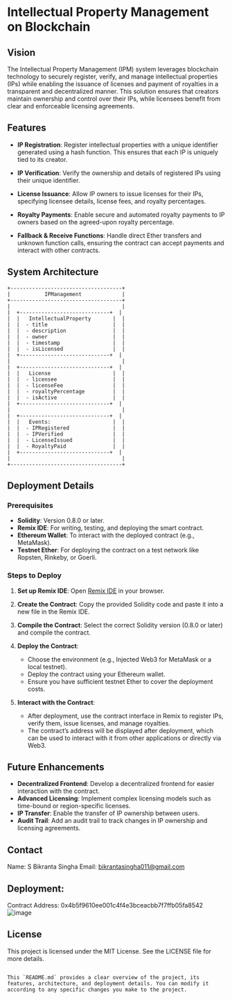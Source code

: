 # Intellectual Property Management on Blockchain

## Vision

The Intellectual Property Management (IPM) system leverages blockchain technology to securely register, verify, and manage intellectual properties (IPs) while enabling the issuance of licenses and payment of royalties in a transparent and decentralized manner. This solution ensures that creators maintain ownership and control over their IPs, while licensees benefit from clear and enforceable licensing agreements.

## Features

- **IP Registration**: Register intellectual properties with a unique identifier generated using a hash function. This ensures that each IP is uniquely tied to its creator.
  
- **IP Verification**: Verify the ownership and details of registered IPs using their unique identifier.

- **License Issuance**: Allow IP owners to issue licenses for their IPs, specifying licensee details, license fees, and royalty percentages.

- **Royalty Payments**: Enable secure and automated royalty payments to IP owners based on the agreed-upon royalty percentage.

- **Fallback & Receive Functions**: Handle direct Ether transfers and unknown function calls, ensuring the contract can accept payments and interact with other contracts.

## System Architecture

```plaintext
+------------------------------------+
|           IPManagement             |
+------------------------------------+
|                                    |
|  +-----------------------------+  |
|  |   IntellectualProperty       |  |
|  |  - title                     |  |
|  |  - description               |  |
|  |  - owner                     |  |
|  |  - timestamp                 |  |
|  |  - isLicensed                |  |
|  +-----------------------------+  |
|                                    |
|  +-----------------------------+  |
|  |   License                    |  |
|  |  - licensee                  |  |
|  |  - licenseFee                |  |
|  |  - royaltyPercentage         |  |
|  |  - isActive                  |  |
|  +-----------------------------+  |
|                                    |
|  +-----------------------------+  |
|  |   Events:                    |  |
|  |  - IPRegistered              |  |
|  |  - IPVerified                |  |
|  |  - LicenseIssued             |  |
|  |  - RoyaltyPaid               |  |
|  +-----------------------------+  |
|                                    |
+------------------------------------+
```

## Deployment Details

### Prerequisites

- **Solidity**: Version 0.8.0 or later.
- **Remix IDE**: For writing, testing, and deploying the smart contract.
- **Ethereum Wallet**: To interact with the deployed contract (e.g., MetaMask).
- **Testnet Ether**: For deploying the contract on a test network like Ropsten, Rinkeby, or Goerli.

### Steps to Deploy

1. **Set up Remix IDE**: Open [Remix IDE](https://remix.ethereum.org/) in your browser.

2. **Create the Contract**: Copy the provided Solidity code and paste it into a new file in the Remix IDE.

3. **Compile the Contract**: Select the correct Solidity version (0.8.0 or later) and compile the contract.

4. **Deploy the Contract**:
   - Choose the environment (e.g., Injected Web3 for MetaMask or a local testnet).
   - Deploy the contract using your Ethereum wallet.
   - Ensure you have sufficient testnet Ether to cover the deployment costs.

5. **Interact with the Contract**:
   - After deployment, use the contract interface in Remix to register IPs, verify them, issue licenses, and manage royalties.
   - The contract’s address will be displayed after deployment, which can be used to interact with it from other applications or directly via Web3.

## Future Enhancements

- **Decentralized Frontend**: Develop a decentralized frontend for easier interaction with the contract.
- **Advanced Licensing**: Implement complex licensing models such as time-bound or region-specific licenses.
- **IP Transfer**: Enable the transfer of IP ownership between users.
- **Audit Trail**: Add an audit trail to track changes in IP ownership and licensing agreements.

## Contact
Name: S Bikranta Singha
Email: bikrantasingha011@gmail.com

## Deployment:

Contract Address: 0x4b5f9610ee001c4f4e3bceacbb7f7ffb05fa8542
![image](https://github.com/user-attachments/assets/5ca825f9-58aa-439f-8568-2770aa1155bf)



## License

This project is licensed under the MIT License. See the LICENSE file for more details.
```

This `README.md` provides a clear overview of the project, its features, architecture, and deployment details. You can modify it according to any specific changes you make to the project.
